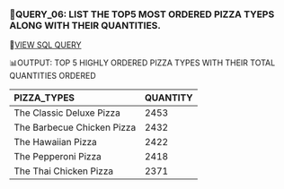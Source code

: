 
### 🔎QUERY_06: LIST THE TOP5 MOST ORDERED PIZZA TYEPS ALONG WITH THEIR QUANTITIES.




📂[VIEW SQL QUERY](https://github.com/sakshisree/sql-projects/blob/main/pizza-sales-analysis/queries/query06-top5-pizza_types/06a-query-Top5_pizza_types.sql)


📊OUTPUT: TOP 5 HIGHLY ORDERED PIZZA TYPES WITH THEIR TOTAL QUANTITIES ORDERED




|PIZZA_TYPES |	QUANTITY |
| :-------------|--------------|
|The Classic Deluxe Pizza|	2453|
|The Barbecue Chicken Pizza |	2432|
|The Hawaiian Pizza	|2422 |
|The Pepperoni Pizza |	2418 |
|The Thai Chicken Pizza |	2371 |

